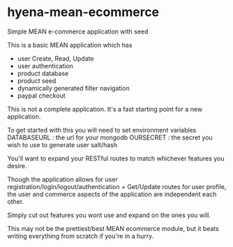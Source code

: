 # hyena-mean-ecommerce
Simple MEAN e-commerce application with seed

This is a basic MEAN application which has

- user Create, Read, Update
- user authentication
- product database
- product seed
- dynamically generated filter navigation 
- paypal checkout

This is not a complete application. It's a fast starting point for a new application. 

To get started with this you will need to set environment variables 
DATABASEURL : the url for your mongodb
OURSECRET : the secret you wish to use to generate user salt/hash

You'll want to expand your RESTful routes to match whichever features you desire. 

Though the application allows for user registration/login/logout/authentication + Get/Update routes for
user profile, the user and commerce aspects of the application are independent each other. 

Simply cut out features you wont use and expand on the ones you will. 

This may not be the prettiest/best MEAN ecommerce module, but it beats writing everything from scratch if you're in a hurry. 



